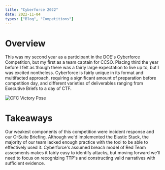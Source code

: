```yaml
---
title: "Cyberforce 2022"
date: 2022-11-04
types: ["Blog", "Competitions"]
---
```

# Overview
This was my second year as a participant in the DOE's Cyberforce Competition, but my first as a team captain for CCSO. Placing third the year before I felt as though there was a fairly large expectation to live up to, but I was excited nontheless. Cyberforce is fairly unique in its format and multifacted approach, requiring a significant amount of preparation before competition day, and different varieties of deliverables ranging from Executive Briefs to a day of CTF.

![CFC Victory Pose](comps/cfc22.png "Nicklaus Giacobe, Petr Esakov, Liam Geyer, Jackson Ortiz, Brenden McShane, Alec Sudol, Jenna Fox")

# Takeaways
Our weakest components of this competition were incident response and our C-Suite Briefing. Although we'd implemented the Elastic Stack, the majority of our team lacked enough practice with the tool to be able to effectively used it. Cyberforce's assumed breach model of Red Team assesments makes it fairly easy to identify attacks, but moving forward we'll need to focus on recognizing TTP's and constructing valid narratives with sufficient evidence.